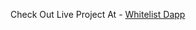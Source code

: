 Check Out Live Project At - [Whitelist Dapp](https://whitelist-dapp-shivashanmuganathan.vercel.app/)